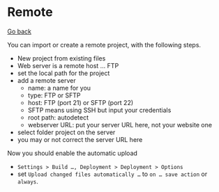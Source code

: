 # Remote

[Go back](../index.md#phpstorm)

You can import or create a remote project, with the following steps.

* New project from existing files
* Web server is a remote host ... FTP
* set the local path for the project
* add a remote server
    * name: a name for you
    * type: FTP or SFTP
    * host: FTP (port 21) or SFTP (port 22)
    * SFTP means using SSH but input your credentials
    * root path: autodetect
    * webserver URL: put your server URL here, not your website one
* select folder project on the server
* you may or not correct the server URL here

Now you should enable the automatic upload

* ``Settings > Build …, Deployment > Deployment > Options``
* set ``Upload changed files automatically …``
to ``on … save action`` or `always`.